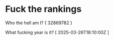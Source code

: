 # Fuck the rankings

Who the hell am I?
{ 32869782 }

What fucking year is it?
[ 2025-03-26T18:10:00Z ]
